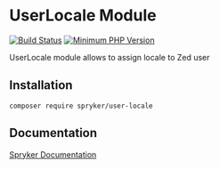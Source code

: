 # UserLocale Module
[![Build Status](https://travis-ci.org/spryker/user-locale.svg)](https://travis-ci.org/spryker/user-locale)
[![Minimum PHP Version](https://img.shields.io/badge/php-%3E%3D%207.2-8892BF.svg)](https://php.net/)

UserLocale module allows to assign locale to Zed user

## Installation

```
composer require spryker/user-locale
```

## Documentation

[Spryker Documentation](https://academy.spryker.com/developing_with_spryker/module_guide/modules.html)
